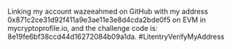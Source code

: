 Linking my account wazeeahmed on GitHub with my address 0x871c2ce31d92f411a9e3ae11e3e8d4cda2bde0f5 on EVM in mycryptoprofile.io, and the challenge code is: 8e19fe6bf38ccd44d16272084b09a1da. #LitentryVerifyMyAddress
